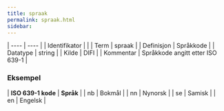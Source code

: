 ```yaml
---
title: spraak
permalink: spraak.html
sidebar:
---
```


| ---- | ---- |
| Identifikator |  |
| Term | spraak |
| Definisjon | Språkkode |
| Datatype | string |
| Kilde | DIFI |
| Kommentar | Språkkode angitt etter ISO 639-1 | 

### Eksempel

| **ISO 639-1 kode** | **Språk** |
| nb | Bokmål |
| nn | Nynorsk |
| se | Samisk |
| en | Engelsk |
